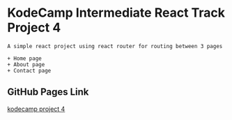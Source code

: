 # KodeCamp Intermediate React Track Project 4

    A simple react project using react router for routing between 3 pages
    
    + Home page
    + About page
    + Contact page

## GitHub Pages Link

[kodecamp project 4](https://danugbeye.github.io/kodecamp-project-4/)

